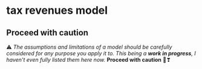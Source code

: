 # tax revenues model

## Proceed with caution

⚠️ *The assumptions and limitations of a model should be carefully considered for any purpose you apply it to. This being a **work in progress**, I haven't even fully listed them here now.* **Proceed with caution** 🙏❣
